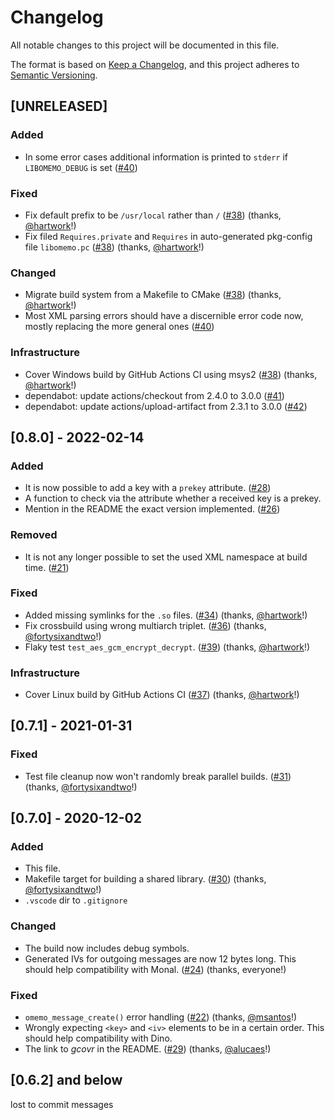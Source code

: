 # Changelog
All notable changes to this project will be documented in this file.

The format is based on [Keep a Changelog](https://keepachangelog.com/en/1.0.0/),
and this project adheres to [Semantic Versioning](https://semver.org/spec/v2.0.0.html).

## [UNRELEASED]
### Added
- In some error cases additional information is printed to `stderr` if `LIBOMEMO_DEBUG` is set ([#40](https://github.com/gkdr/libomemo/pull/40))

### Fixed
- Fix default prefix to be `/usr/local` rather than `/` ([#38](https://github.com/gkdr/libomemo/pull/38)) (thanks, [@hartwork](https://github.com/hartwork)!)
- Fix filed `Requires.private` and `Requires` in auto-generated pkg-config file `libomemo.pc` ([#38](https://github.com/gkdr/libomemo/pull/38)) (thanks, [@hartwork](https://github.com/hartwork)!)

### Changed
- Migrate build system from a Makefile to CMake ([#38](https://github.com/gkdr/libomemo/pull/38)) (thanks, [@hartwork](https://github.com/hartwork)!)
- Most XML parsing errors should have a discernible error code now, mostly replacing the more general ones ([#40](https://github.com/gkdr/libomemo/pull/40))

### Infrastructure
- Cover Windows build by GitHub Actions CI using msys2 ([#38](https://github.com/gkdr/libomemo/pull/38)) (thanks, [@hartwork](https://github.com/hartwork)!)
- dependabot: update actions/checkout from 2.4.0 to 3.0.0 ([#41](https://github.com/gkdr/libomemo/pull/41))
- dependabot: update actions/upload-artifact from 2.3.1 to 3.0.0 ([#42](https://github.com/gkdr/libomemo/pull/42))

## [0.8.0] - 2022-02-14
### Added
- It is now possible to add a key with a `prekey` attribute. ([#28](https://github.com/gkdr/libomemo/issues/28))
- A function to check via the attribute whether a received key is a prekey.
- Mention in the README the exact version implemented. ([#26](https://github.com/gkdr/libomemo/issues/26))

### Removed
- It is not any longer possible to set the used XML namespace at build time. ([#21](https://github.com/gkdr/libomemo/issues/21))

### Fixed
- Added missing symlinks for the `.so` files. ([#34](https://github.com/gkdr/libomemo/pull/34)) (thanks, [@hartwork](https://github.com/hartwork)!)
- Fix crossbuild using wrong multiarch triplet. ([#36](https://github.com/gkdr/libomemo/pull/36)) (thanks, [@fortysixandtwo](https://github.com/fortysixandtwo)!)
- Flaky test `test_aes_gcm_encrypt_decrypt`. ([#39](https://github.com/gkdr/libomemo/issues/39)) (thanks, [@hartwork](https://github.com/hartwork)!)

### Infrastructure
- Cover Linux build by GitHub Actions CI ([#37](https://github.com/gkdr/libomemo/pull/37)) (thanks, [@hartwork](https://github.com/hartwork)!)

## [0.7.1] - 2021-01-31
### Fixed
- Test file cleanup now won't randomly break parallel builds. ([#31](https://github.com/gkdr/libomemo/pull/31)) (thanks, [@fortysixandtwo](https://github.com/fortysixandtwo)!)

## [0.7.0] - 2020-12-02
### Added
- This file.
- Makefile target for building a shared library. ([#30](https://github.com/gkdr/libomemo/pull/30)) (thanks, [@fortysixandtwo](https://github.com/fortysixandtwo)!)
- `.vscode` dir to `.gitignore`

### Changed
- The build now includes debug symbols.
- Generated IVs for outgoing messages are now 12 bytes long. This should help compatibility with Monal. ([#24](https://github.com/gkdr/libomemo/issues/24)) (thanks, everyone!)

### Fixed
- `omemo_message_create()` error handling ([#22](https://github.com/gkdr/libomemo/pull/22)) (thanks, [@msantos](https://github.com/msantos)!)
- Wrongly expecting `<key>` and `<iv>` elements to be in a certain order. This should help compatibility with Dino.
- The link to _gcovr_ in the README. ([#29](https://github.com/gkdr/libomemo/pull/29)) (thanks, [@alucaes](https://github.com/aluaces)!)

## [0.6.2] and below
lost to commit messages
